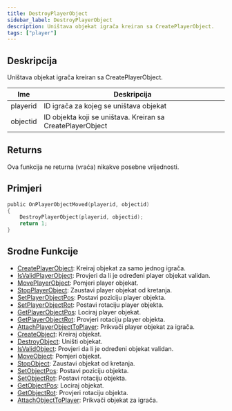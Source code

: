 ```yaml
---
title: DestroyPlayerObject
sidebar_label: DestroyPlayerObject
description: Uništava objekat igrača kreiran sa CreatePlayerObject.
tags: ["player"]
---
```


## Deskripcija

Uništava objekat igrača kreiran sa CreatePlayerObject.

| Ime      | Deskripcija                                                |
| -------- | ---------------------------------------------------------- |
| playerid | ID igrača za kojeg se uništava objekat                     |
| objectid | ID objekta koji se uništava. Kreiran sa CreatePlayerObject |

## Returns

Ova funkcija ne returna (vraća) nikakve posebne vrijednosti.

## Primjeri

```c
public OnPlayerObjectMoved(playerid, objectid)
{
    DestroyPlayerObject(playerid, objectid);
    return 1;
}
```

## Srodne Funkcije

- [CreatePlayerObject](CreatePlayerObject): Kreiraj objekat za samo jednog igrača.
- [IsValidPlayerObject](IsValidPlayerObject): Provjeri da li je određeni player objekat validan.
- [MovePlayerObject](MovePlayerObject): Pomjeri player objekat.
- [StopPlayerObject](StopPlayerObject): Zaustavi player objekat od kretanja.
- [SetPlayerObjectPos](SetPlayerObjectPos): Postavi poziciju player objekta.
- [SetPlayerObjectRot](SetPlayerObjectRot): Postavi rotaciju player objekta.
- [GetPlayerObjectPos](GetPlayerObjectPos): Lociraj player objekat.
- [GetPlayerObjectRot](GetPlayerObjectRot): Provjeri rotaciju player objekta.
- [AttachPlayerObjectToPlayer](AttachPlayerObjectToPlayer): Prikvači player objekat za igrača.
- [CreateObject](CreateObject): Kreiraj objekat.
- [DestroyObject](DestroyObject): Uništi objekat.
- [IsValidObject](IsValidObject): Provjeri da li je određeni objekat validan.
- [MoveObject](MoveObject): Pomjeri objekat.
- [StopObject](StopObject): Zaustavi objekat od kretanja.
- [SetObjectPos](SetObjectPos): Postavi poziciju objekta.
- [SetObjectRot](SetObjectRot): Postavi rotaciju objekta.
- [GetObjectPos](GetObjectPos): Lociraj objekat.
- [GetObjectRot](GetObjectRot): Provjeri rotaciju objekta.
- [AttachObjectToPlayer](AttachObjectToPlayer): Prikvači objekat za igrača.
